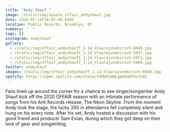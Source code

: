 ```yaml
---
title: "Andy Shauf "
image: /static/img/square_offair_andyshauf.jpg
date: 2020-01-14T18:07:40.648Z
location: Public Records, Brooklyn, NY
summary: "  "
tags: []
instagram: andyshauf
gallery:
  - /static/img/offair_andyshauff_1.14_©laurajunekirsch-6048.jpg
  - /static/img/offair_andyshauff_1.14_©laurajunekirsch-5937.jpg
  - /static/img/offair_andyshauff_1.14_©laurajunekirsch-5972.jpg
  - /static/img/offair_andyshauff_1.14_©laurajunekirsch-5969.jpg
twitter: andyshauf
images: /static/img/offair_andyshauff_1.14_©laurajunekirsch-6048.jpg
spotify: https://open.spotify.com/album/41M6R2mWLgqU9aKFUvZv8S
---
```

Fans lined up around the corner for a chance to see singer/songwriter Andy Shauf kick off the 2020 OFFAIR season with an intimate performance of songs from his Anti Records release, The Neon Skyline. From the moment Andy took the stage, the lucky 200 in attendance fell completely silent and hung on his every note. After his set, Andy hosted a discussion with his good friend and producer Sam Evian, during which they got deep on their love of gear and songwriting.